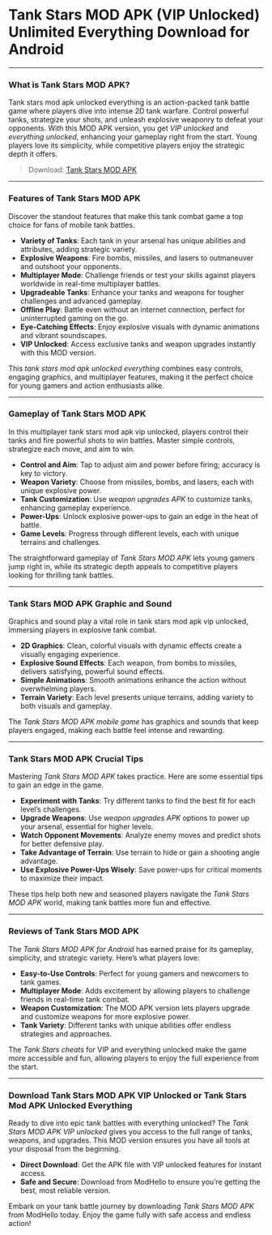 # Tank Stars MOD APK (VIP Unlocked) Unlimited Everything Download for Android
---

### What is Tank Stars MOD APK?
Tank stars mod apk unlocked everything is an action-packed tank battle game where players dive into intense 2D tank warfare. Control powerful tanks, strategize your shots, and unleash explosive weaponry to defeat your opponents. With this MOD APK version, you get *VIP unlocked* and *everything unlocked*, enhancing your gameplay right from the start. Young players love its simplicity, while competitive players enjoy the strategic depth it offers.

>Download: [Tank Stars MOD APK](https://modhello.com/tank-stars/)

---

### Features of Tank Stars MOD APK
Discover the standout features that make this tank combat game a top choice for fans of mobile tank battles.

- **Variety of Tanks**: Each tank in your arsenal has unique abilities and attributes, adding strategic variety.
- **Explosive Weapons**: Fire bombs, missiles, and lasers to outmaneuver and outshoot your opponents.
- **Multiplayer Mode**: Challenge friends or test your skills against players worldwide in real-time multiplayer battles.
- **Upgradeable Tanks**: Enhance your tanks and weapons for tougher challenges and advanced gameplay.
- **Offline Play**: Battle even without an internet connection, perfect for uninterrupted gaming on the go.
- **Eye-Catching Effects**: Enjoy explosive visuals with dynamic animations and vibrant soundscapes.
- **VIP Unlocked**: Access exclusive tanks and weapon upgrades instantly with this MOD version.
  
This *tank stars mod apk unlocked everything* combines easy controls, engaging graphics, and multiplayer features, making it the perfect choice for young gamers and action enthusiasts alike.

---

### Gameplay of Tank Stars MOD APK
In this multiplayer tank stars mod apk vip unlocked, players control their tanks and fire powerful shots to win battles. Master simple controls, strategize each move, and aim to win.

- **Control and Aim**: Tap to adjust aim and power before firing; accuracy is key to victory.
- **Weapon Variety**: Choose from missiles, bombs, and lasers, each with unique explosive power.
- **Tank Customization**: Use *weapon upgrades APK* to customize tanks, enhancing gameplay experience.
- **Power-Ups**: Unlock explosive power-ups to gain an edge in the heat of battle.
- **Game Levels**: Progress through different levels, each with unique terrains and challenges.
  
The straightforward gameplay of *Tank Stars MOD APK* lets young gamers jump right in, while its strategic depth appeals to competitive players looking for thrilling tank battles.

---

### Tank Stars MOD APK Graphic and Sound
Graphics and sound play a vital role in tank stars mod apk vip unlocked, immersing players in explosive tank combat.

- **2D Graphics**: Clean, colorful visuals with dynamic effects create a visually engaging experience.
- **Explosive Sound Effects**: Each weapon, from bombs to missiles, delivers satisfying, powerful sound effects.
- **Simple Animations**: Smooth animations enhance the action without overwhelming players.
- **Terrain Variety**: Each level presents unique terrains, adding variety to both visuals and gameplay.
  
The *Tank Stars MOD APK mobile game* has graphics and sounds that keep players engaged, making each battle feel intense and rewarding.

---

### Tank Stars MOD APK Crucial Tips
Mastering *Tank Stars MOD APK* takes practice. Here are some essential tips to gain an edge in the game.

- **Experiment with Tanks**: Try different tanks to find the best fit for each level’s challenges.
- **Upgrade Weapons**: Use *weapon upgrades APK* options to power up your arsenal, essential for higher levels.
- **Watch Opponent Movements**: Analyze enemy moves and predict shots for better defensive play.
- **Take Advantage of Terrain**: Use terrain to hide or gain a shooting angle advantage.
- **Use Explosive Power-Ups Wisely**: Save power-ups for critical moments to maximize their impact.
  
These tips help both new and seasoned players navigate the *Tank Stars MOD APK* world, making tank battles more fun and effective.

---

### Reviews of Tank Stars MOD APK
The *Tank Stars MOD APK for Android* has earned praise for its gameplay, simplicity, and strategic variety. Here’s what players love:

- **Easy-to-Use Controls**: Perfect for young gamers and newcomers to tank games.
- **Multiplayer Mode**: Adds excitement by allowing players to challenge friends in real-time tank combat.
- **Weapon Customization**: The MOD APK version lets players upgrade and customize weapons for more explosive power.
- **Tank Variety**: Different tanks with unique abilities offer endless strategies and approaches.

The *Tank Stars cheats* for VIP and everything unlocked make the game more accessible and fun, allowing players to enjoy the full experience from the start.

---

### Download Tank Stars MOD APK VIP Unlocked or Tank Stars Mod APK Unlocked Everything
Ready to dive into epic tank battles with everything unlocked? The *Tank Stars MOD APK VIP unlocked* gives you access to the full range of tanks, weapons, and upgrades. This MOD version ensures you have all tools at your disposal from the beginning.

- **Direct Download**: Get the APK file with VIP unlocked features for instant access.
- **Safe and Secure**: Download from ModHello to ensure you’re getting the best, most reliable version.
  
Embark on your tank battle journey by downloading *Tank Stars MOD APK* from ModHello today. Enjoy the game fully with safe access and endless action!
